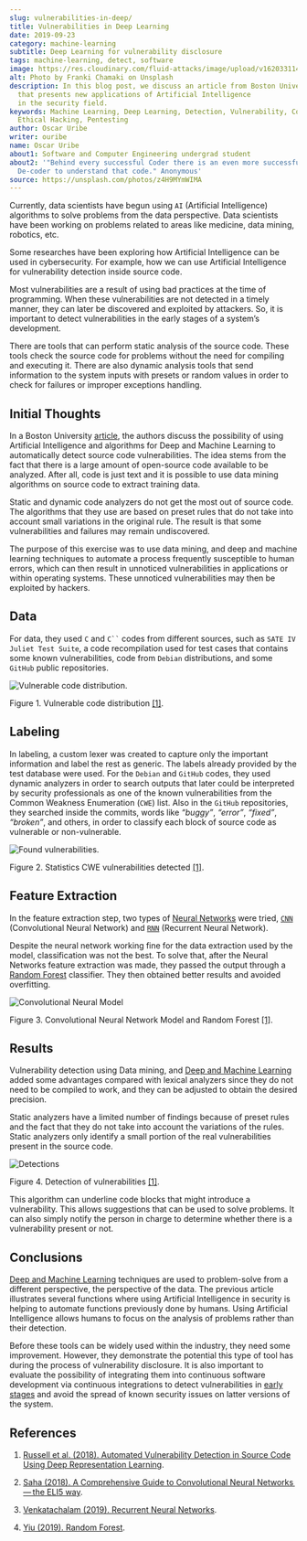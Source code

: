 ```yaml
---
slug: vulnerabilities-in-deep/
title: Vulnerabilities in Deep Learning
date: 2019-09-23
category: machine-learning
subtitle: Deep Learning for vulnerability disclosure
tags: machine-learning, detect, software
image: https://res.cloudinary.com/fluid-attacks/image/upload/v1620331140/blog/vulnerabilities-in-deep/cover_ihaxpf.webp
alt: Photo by Franki Chamaki on Unsplash
description: In this blog post, we discuss an article from Boston University
  that presents new applications of Artificial Intelligence
  in the security field.
keywords: Machine Learning, Deep Learning, Detection, Vulnerability, Code, AI,
  Ethical Hacking, Pentesting
author: Oscar Uribe
writer: ouribe
name: Oscar Uribe
about1: Software and Computer Engineering undergrad student
about2: '"Behind every successful Coder there is an even more successful
  De-coder to understand that code." Anonymous'
source: https://unsplash.com/photos/z4H9MYmWIMA
---
```


Currently, data scientists have begun using `AI` (Artificial
Intelligence) algorithms to solve problems from the data perspective.
Data scientists have been working on problems related to areas like
medicine, data mining, robotics, etc.

Some researches have been exploring how Artificial Intelligence can be
used in cybersecurity. For example, how we can use Artificial
Intelligence for vulnerability detection inside source code.

Most vulnerabilities are a result of using bad practices at the time of
programming. When these vulnerabilities are not detected in a timely
manner, they can later be discovered and exploited by attackers. So, it
is important to detect vulnerabilities in the early stages of a system’s
development.

There are tools that can perform static analysis of the source code.
These tools check the source code for problems without the need for
compiling and executing it. There are also dynamic analysis tools that
send information to the system inputs with presets or random values in
order to check for failures or improper exceptions handling.

## Initial Thoughts

In a Boston University [article](https://arxiv.org/pdf/1807.04320.pdf),
the authors discuss the possibility of using Artificial Intelligence and
algorithms for Deep and Machine Learning to automatically detect source
code vulnerabilities. The idea stems from the fact that there is a large
amount of open-source code available to be analyzed. After all, code is
just text and it is possible to use data mining algorithms on source
code to extract training data.

Static and dynamic code analyzers do not get the most out of source
code. The algorithms that they use are based on preset rules that do not
take into account small variations in the original rule. The result is
that some vulnerabilities and failures may remain undiscovered.

The purpose of this exercise was to use data mining, and deep and
machine learning techniques to automate a process frequently susceptible
to human errors, which can then result in unnoticed vulnerabilities in
applications or within operating systems. These unnoticed
vulnerabilities may then be exploited by hackers.

## Data

For data, they used `C` and ` C`` ` codes from different sources, such
as `SATE IV Juliet Test Suite`, a code recompilation used for test cases
that contains some known vulnerabilities, code from `Debian`
distributions, and some `GitHub` public repositories.

<div class="imgblock">

![Vulnerable code distribution.](https://res.cloudinary.com/fluid-attacks/image/upload/v1620331139/blog/vulnerabilities-in-deep/code-distribution_c8mxlz.webp)

<div class="title">

Figure 1. Vulnerable code distribution
[\[1\]](https://arxiv.org/pdf/1807.04320.pdf).

</div>

</div>

## Labeling

In labeling, a custom lexer was created to capture only the important
information and label the rest as generic. The labels already provided
by the test database were used. For the `Debian` and `GitHub` codes,
they used dynamic analyzers in order to search outputs that later could
be interpreted by security professionals as one of the known
vulnerabilities from the Common Weakness Enumeration (`CWE`) list. Also
in the `GitHub` repositories, they searched inside the commits, words
like *“buggy”*, *“error”*, *“fixed”*, *“broken”*, and others, in order
to classify each block of source code as vulnerable or non-vulnerable.

<div class="imgblock">

![Found vulnerabilities.](https://res.cloudinary.com/fluid-attacks/image/upload/v1620331139/blog/vulnerabilities-in-deep/found-vulnerabilities_ygqecc.webp)

<div class="title">

Figure 2. Statistics CWE vulnerabilities detected
[\[1\]](https://arxiv.org/pdf/1807.04320.pdf).

</div>

</div>

## Feature Extraction

In the feature extraction step, two types of [Neural
Networks](../crash-course-machine-learning/#artificial-neural-networks-and-deep-learning)
were tried,
[`CNN`](https://towardsdatascience.com/a-comprehensive-guide-to-convolutional-neural-networks-the-eli5-way-3bd2b1164a53)
(Convolutional Neural Network) and
[`RNN`](https://towardsdatascience.com/recurrent-neural-networks-d4642c9bc7ce)
(Recurrent Neural Network).

Despite the neural network working fine for the data extraction used by
the model, classification was not the best. To solve that, after the
Neural Networks feature extraction was made, they passed the output
through a [Random
Forest](https://towardsdatascience.com/understanding-random-forest-58381e0602d2)
classifier. They then obtained better results and avoided overfitting.

<div class="imgblock">

![Convolutional Neural Model](https://res.cloudinary.com/fluid-attacks/image/upload/v1620331138/blog/vulnerabilities-in-deep/model_wrrngs.webp)

<div class="title">

Figure 3. Convolutional Neural Network Model and Random Forest
[\[1\]](https://arxiv.org/pdf/1807.04320.pdf).

</div>

</div>

## Results

Vulnerability detection using Data mining, and [Deep and Machine
Learning](../deep-hacking/) added some advantages compared with lexical
analyzers since they do not need to be compiled to work, and they can be
adjusted to obtain the desired precision.

Static analyzers have a limited number of findings because of preset
rules and the fact that they do not take into account the variations of
the rules. Static analyzers only identify a small portion of the real
vulnerabilities present in the source code.

<div class="imgblock">

![Detections](https://res.cloudinary.com/fluid-attacks/image/upload/v1620331138/blog/vulnerabilities-in-deep/detections_kktube.webp)

<div class="title">

Figure 4. Detection of vulnerabilities
[\[1\]](https://arxiv.org/pdf/1807.04320.pdf).

</div>

</div>

This algorithm can underline code blocks that might introduce a
vulnerability. This allows suggestions that can be used to solve
problems. It can also simply notify the person in charge to determine
whether there is a vulnerability present or not.

## Conclusions

[Deep and Machine Learning](../deep-hacking/) techniques are used to
problem-solve from a different perspective, the perspective of the data.
The previous article illustrates several functions where using
Artificial Intelligence in security is helping to automate functions
previously done by humans. Using Artificial Intelligence allows humans
to focus on the analysis of problems rather than their detection.

Before these tools can be widely used within the industry, they need
some improvement. However, they demonstrate the potential this type of
tool has during the process of vulnerability disclosure. It is also
important to evaluate the possibility of integrating them into
continuous software development via continuous integrations to detect
vulnerabilities in [early stages](../../services/continuous-hacking/)
and avoid the spread of known security issues on latter versions of the
system.

## References

1. [Russell et al. (2018). Automated Vulnerability Detection in Source
    Code Using Deep Representation
    Learning](https://arxiv.org/pdf/1807.04320.pdf).

2. [Saha (2018). A Comprehensive Guide to Convolutional Neural
    Networks — the ELI5
    way](https://towardsdatascience.com/a-comprehensive-guide-to-convolutional-neural-networks-the-eli5-way-3bd2b1164a53).

3. [Venkatachalam (2019). Recurrent Neural
    Networks](https://towardsdatascience.com/recurrent-neural-networks-d4642c9bc7ce).

4. [Yiu (2019). Random
    Forest](https://towardsdatascience.com/understanding-random-forest-58381e0602d2).
